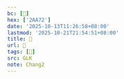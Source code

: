 ```yaml
---
bc: [𪩲]
hex: ['2AA72']
date: '2025-10-13T11:26:58+08:00'
lastmod: '2025-10-21T21:54:51+08:00'
title: 󰔦
url: 󰔦
tags: [𪩲]
src: GLK
note: Chang2
---
```

